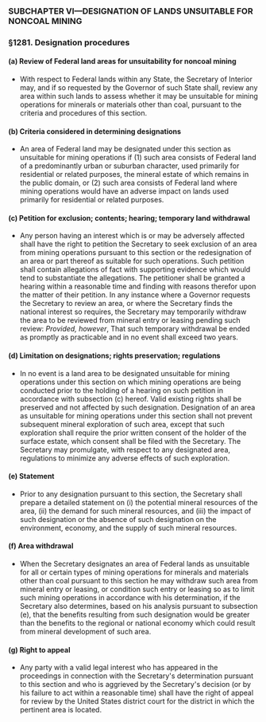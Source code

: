 ### SUBCHAPTER VI—DESIGNATION OF LANDS UNSUITABLE FOR NONCOAL MINING

### §1281. Designation procedures
#### (a) Review of Federal land areas for unsuitability for noncoal mining
* With respect to Federal lands within any State, the Secretary of Interior may, and if so requested by the Governor of such State shall, review any area within such lands to assess whether it may be unsuitable for mining operations for minerals or materials other than coal, pursuant to the criteria and procedures of this section.

#### (b) Criteria considered in determining designations
* An area of Federal land may be designated under this section as unsuitable for mining operations if (1) such area consists of Federal land of a predominantly urban or suburban character, used primarily for residential or related purposes, the mineral estate of which remains in the public domain, or (2) such area consists of Federal land where mining operations would have an adverse impact on lands used primarily for residential or related purposes.

#### (c) Petition for exclusion; contents; hearing; temporary land withdrawal
* Any person having an interest which is or may be adversely affected shall have the right to petition the Secretary to seek exclusion of an area from mining operations pursuant to this section or the redesignation of an area or part thereof as suitable for such operations. Such petition shall contain allegations of fact with supporting evidence which would tend to substantiate the allegations. The petitioner shall be granted a hearing within a reasonable time and finding with reasons therefor upon the matter of their petition. In any instance where a Governor requests the Secretary to review an area, or where the Secretary finds the national interest so requires, the Secretary may temporarily withdraw the area to be reviewed from mineral entry or leasing pending such review: _Provided, however_, That such temporary withdrawal be ended as promptly as practicable and in no event shall exceed two years.

#### (d) Limitation on designations; rights preservation; regulations
* In no event is a land area to be designated unsuitable for mining operations under this section on which mining operations are being conducted prior to the holding of a hearing on such petition in accordance with subsection (c) hereof. Valid existing rights shall be preserved and not affected by such designation. Designation of an area as unsuitable for mining operations under this section shall not prevent subsequent mineral exploration of such area, except that such exploration shall require the prior written consent of the holder of the surface estate, which consent shall be filed with the Secretary. The Secretary may promulgate, with respect to any designated area, regulations to minimize any adverse effects of such exploration.

#### (e) Statement
* Prior to any designation pursuant to this section, the Secretary shall prepare a detailed statement on (i) the potential mineral resources of the area, (ii) the demand for such mineral resources, and (iii) the impact of such designation or the absence of such designation on the environment, economy, and the supply of such mineral resources.

#### (f) Area withdrawal
* When the Secretary designates an area of Federal lands as unsuitable for all or certain types of mining operations for minerals and materials other than coal pursuant to this section he may withdraw such area from mineral entry or leasing, or condition such entry or leasing so as to limit such mining operations in accordance with his determination, if the Secretary also determines, based on his analysis pursuant to subsection (e), that the benefits resulting from such designation would be greater than the benefits to the regional or national economy which could result from mineral development of such area.

#### (g) Right to appeal
* Any party with a valid legal interest who has appeared in the proceedings in connection with the Secretary's determination pursuant to this section and who is aggrieved by the Secretary's decision (or by his failure to act within a reasonable time) shall have the right of appeal for review by the United States district court for the district in which the pertinent area is located.